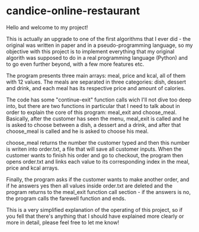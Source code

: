 # candice-online-restaurant

Hello and welcome to my project!


This is actually an upgrade to one of the first algorithms that I ever did - the original was written in paper and in a pseudo-programming language, so my objective with this project is to implement everything that my original algorith was supposed to do in a real programming language (Python) and to go even further beyond, with a few more features etc.



The program presents three main arrays: meal, price and kcal, all of them with 12 values. The meals are separated in three categories: dish, dessert and drink, and each meal has its respective price and amount of calories. 

The code has some "continue-exit" function calls wich I'll not dive too deep into, but there are two functions in particular that I need to talk about in order to explain the core of this program: meal_exit and choose_meal. Basically, after the customer has seen the menu, meal_exit is called and he is asked to choose between a dish, a dessert and a drink, and after that choose_meal is called and he is asked to choose his meal. 

choose_meal returns the number the customer typed and then this number is writen into order.txt, a file that will save all customer inputs. When the customer wants to finish his order and go to checkout, the program then opens order.txt and links each value to its corresponding index in the meal, price and kcal arrays.

Finally, the program asks if the customer wants to make another order, and if he answers yes then all values inside order.txt are deleted and the program returns to the meal_exit function call section - if the answers is no, the program calls the farewell function and ends.



This is a very simplified explanation of the operating of this project, so if you fell that there's anything that I should have explained more clearly or more in detail, please feel free to let me know!

